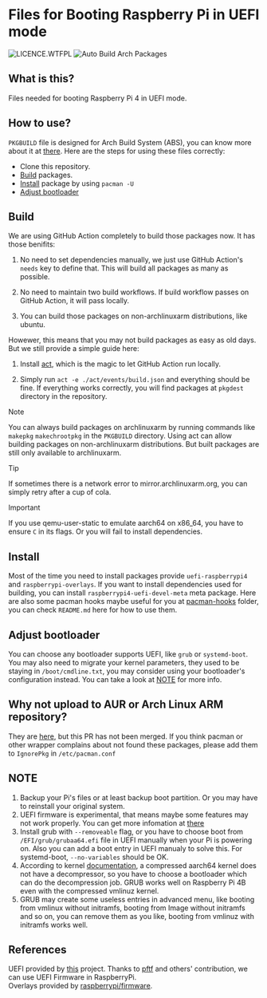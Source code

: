 # Files for Booting Raspberry Pi in UEFI mode

![LICENCE.WTFPL](https://img.shields.io/github/license/zhanghua000/raspberrypi-uefi-boot?logoColor=9cf&style=flat-square "WTFPL LICENCE")
![Auto Build Arch Packages](https://github.com/zhanghua000/raspberrypi-uefi-boot/workflows/Auto%20Build%20Arch%20Packages/badge.svg)

## What is this?

Files needed for booting Raspberry Pi 4 in UEFI mode.  

## How to use?

`PKGBUILD` file is designed for Arch Build System (ABS), you can know more about it at [there](https://wiki.archlinux.org/index.php/Arch_Build_System). Here are the steps for using these files correctly:

- Clone this repository.
- [Build](#build) packages.
- [Install](#install) package by using `pacman -U`
- [Adjust bootloader](#adjust-bootloader)

## Build

We are using GitHub Action completely to build those packages now. It has those benifits:

1. No need to set dependencies manually, we just use GitHub Action's `needs` key to define that. This will build all packages as many as possible.

2. No need to maintain two build workflows. If build workflow passes on GitHub Action, it will pass locally.

3. You can build those packages on non-archlinuxarm distributions, like ubuntu.

Howewer, this means that you may not build packages as easy as old days. But we still provide a simple guide here:

1. Install [act](https://github.com/nektos/act), which is the magic to let GitHub Action run locally.

2. Simply run `act -e ./act/events/build.json` and everything should be fine. If everything works correctly, you will find packages at `pkgdest` directory in the repository.

> [!NOTE]
> You can always build packages on archlinuxarm by running commands like `makepkg` `makechrootpkg` in the `PKGBUILD` directory.
> Using act can allow building packages on non-archlinuxarm distributions. But built packages are still only available to archlinuxarm.

> [!TIP]
> If sometimes there is a network error to mirror.archlinuxarm.org, you can simply retry after a cup of cola.

> [!IMPORTANT]
> If you use qemu-user-static to emulate aarch64 on x86_64, you have to ensure `C` in its flags. Or you will fail to install dependencies.

## Install

Most of the time you need to install packages provide `uefi-raspberrypi4` and `raspberrypi-overlays`.
If you want to install dependencies used for building, you can install `raspberrypi4-uefi-devel-meta` meta package.
Here are also some pacman hooks maybe useful for you at [pacman-hooks](./pacman-hooks) folder, you can check `README.md` here for how to use them.

## Adjust bootloader

You can choose any bootloader supports UEFI, like `grub` or `systemd-boot`.
You may also need to migrate your kernel parameters, they used to be staying in `/boot/cmdline.txt`, you may consider using your bootloader's configuration instead.
You can take a look at [NOTE](#note) for more info.

## Why not upload to AUR or Arch Linux ARM repository?
They are [here](https://github.com/archlinuxarm/PKGBUILDs/pull/1958), but this PR has not been merged.
If you think pacman or other wrapper complains about not found these packages, please add them to `IgnorePkg` in `/etc/pacman.conf`

## NOTE

1. Backup your Pi's files or at least backup boot partition. Or you may have to reinstall your original system.  
2. UEFI firmware is experimental, that means maybe some features may not work properly. You can get more infomation at [there](https://github.com/pftf/RPi4)  
3. Install grub with `--removeable` flag, or you have to choose boot from `/EFI/grub/grubaa64.efi` file in UEFI manually when your Pi is powering on. Also you can add a boot entry in UEFI manualy to solve this. For systemd-boot, `--no-variables` should be OK.
4. According to kernel [documentation](https://www.kernel.org/doc/Documentation/arm64/booting.rst), a compressed aarch64 kernel does not have a decompressor, so you have to choose a bootloader which can do the decompression job. GRUB works well on Raspberry Pi 4B even with the compressed vmlinuz kernel.  
5. GRUB may create some useless entries in advanced menu, like booting from vmlinux without initramfs, booting from Image without initramfs and so on, you can remove them as you like, booting from vmlinuz with initramfs works well.  

## References

UEFI provided by [this](https://github.com/pftf/RPi4) project. Thanks to [pftf](https://github.com/pftf) and others' contribution, we can use UEFI Firmware in RaspberryPi.  
Overlays provided by [raspberrypi/firmware](https://github.com/raspberrypi/firmware).
